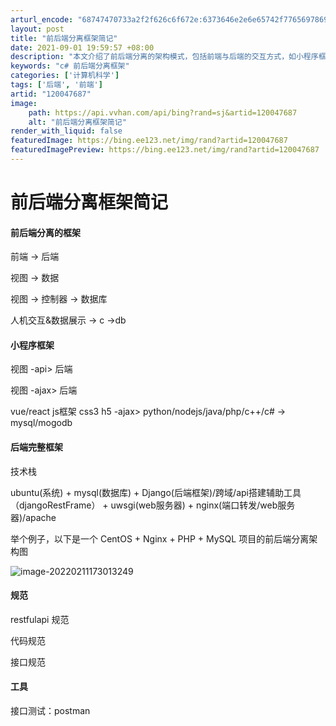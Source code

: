 ```yaml
---
arturl_encode: "68747470733a2f2f626c6f672e:6373646e2e6e65742f77656978696e5f34323037373037342f:61727469636c652f64657461696c732f313230303437363837"
layout: post
title: "前后端分离框架简记"
date: 2021-09-01 19:59:57 +08:00
description: "本文介绍了前后端分离的架构模式，包括前端与后端的交互方式，如小程序框架、AJAX等。同时，详细阐述了"
keywords: "c# 前后端分离框架"
categories: ['计算机科学']
tags: ['后端', '前端']
artid: "120047687"
image:
    path: https://api.vvhan.com/api/bing?rand=sj&artid=120047687
    alt: "前后端分离框架简记"
render_with_liquid: false
featuredImage: https://bing.ee123.net/img/rand?artid=120047687
featuredImagePreview: https://bing.ee123.net/img/rand?artid=120047687
---
```


# 前后端分离框架简记

#### 前后端分离的框架

前端 -> 后端
  
视图 -> 数据
  
视图 -> 控制器 -> 数据库
  
人机交互&数据展示 -> c ->db

#### 小程序框架

视图 -api> 后端

视图 -ajax> 后端

vue/react js框架 css3 h5 -ajax> python/nodejs/java/php/c++/c# -> mysql/mogodb

#### 后端完整框架

技术栈
  
ubuntu(系统) + mysql(数据库) + Django(后端框架)/跨域/api搭建辅助工具（djangoRestFrame） + uwsgi(web服务器) + nginx(端口转发/web服务器)/apache

举个例子，以下是一个 CentOS + Nginx + PHP + MySQL 项目的前后端分离架构图

![image-20220211173013249](https://i-blog.csdnimg.cn/blog_migrate/40c712aeaf8fd13d5eba788f130ce79b.png)

#### 规范

restfulapi 规范
  
代码规范
  
接口规范

#### 工具

接口测试：postman